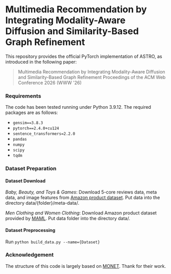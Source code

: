 # Multimedia Recommendation by Integrating Modality-Aware Diffusion and Similarity-Based Graph Refinement

This repository provides the official PyTorch implementation of ASTRO, as introduced in the following paper:

> Multimedia Recommendation by Integrating Modality-Aware Diffusion and Similarity-Based Graph Refinement
> Proceedings of the ACM Web Conference 2026 (WWW '26)


### Requirements
The code has been tested running under Python 3.9.12. The required packages are as follows:
- ```gensim==3.8.3```
- ```pytorch==2.4.0+cu124```
- ```sentence_transformers=2.2.0```
- ```pandas```
- ```numpy```
- ```scipy```
- ```tqdm```

### Dataset Preparation
#### Dataset Download
*Baby, Beauty, and Toys & Games*: Download 5-core reviews data, meta data, and image features from [Amazon product dataset](http://jmcauley.ucsd.edu/data/amazon/links.html). Put data into the directory data/{folder}/meta-data/.

*Men Clothing and Women Clothing*: Download Amazon product dataset provided by [MAML](https://github.com/liufancs/MAML). Put data folder into the directory data/.

#### Dataset Preprocessing
Run ```python build_data.py --name={Dataset}```

### Acknowledgement
The structure of this code is largely based on [MONET](https://github.com/Kimyungi/MONET). Thank for their work.
